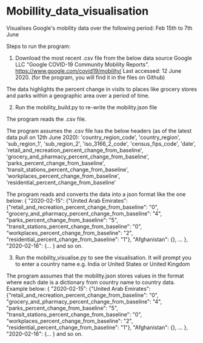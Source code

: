 # Mobillity_data_visualisation
Visualises Google's mobility data over the following period: Feb 15th to 7th June

Steps to run the program:
1. Download the most recent .csv file from the below data source
Google LLC "Google COVID-19 Community Mobility Reports".
https://www.google.com/covid19/mobility/ 
Last accessed: 12 June 2020. (for the program, you will find it in the files on Github)

The data highlights the percent change in visits to places like grocery stores and parks within a geographic area 
over a period of time.

2. Run the mobility_build.py to re-write the mobility.json file

The program reads the .csv file. 

The program assumes the .csv file has the below headers (as of the latest data pull on 12th June 2020):
'country_region_code', 'country_region', 'sub_region_1', 'sub_region_2', 'iso_3166_2_code', 'census_fips_code', 'date', 
'retail_and_recreation_percent_change_from_baseline', 'grocery_and_pharmacy_percent_change_from_baseline', 
'parks_percent_change_from_baseline', 'transit_stations_percent_change_from_baseline', 
'workplaces_percent_change_from_baseline', 'residential_percent_change_from_baseline'


The program reads and converts the data into a json format like the one below:
{
    "2020-02-15": 
        {"United Arab Emirates": 
            {"retail_and_recreation_percent_change_from_baseline": "0", 
            "grocery_and_pharmacy_percent_change_from_baseline": "4", 
            "parks_percent_change_from_baseline": "5", 
            "transit_stations_percent_change_from_baseline": "0", 
            "workplaces_percent_change_from_baseline": "2", 
            "residential_percent_change_from_baseline": "1"},
        "Afghanistan": {},
        ...
        },
    "2020-02-16":
        {...
        }
and so on.    


3. Run the mobility_visualise.py to see the visualisation. It will prompt you to enter a country name e.g. India or United States
or United Kingdom

The program assumes that the mobility.json stores values in the format where each date is a dictionary from 
country name to country data. Example below:
{
    "2020-02-15": 
        {"United Arab Emirates": 
            {"retail_and_recreation_percent_change_from_baseline": "0", 
            "grocery_and_pharmacy_percent_change_from_baseline": "4", 
            "parks_percent_change_from_baseline": "5", 
            "transit_stations_percent_change_from_baseline": "0", 
            "workplaces_percent_change_from_baseline": "2", 
            "residential_percent_change_from_baseline": "1"},
        "Afghanistan": {},
        ...
        },
    "2020-02-16":
        {...
        }
and so on.
